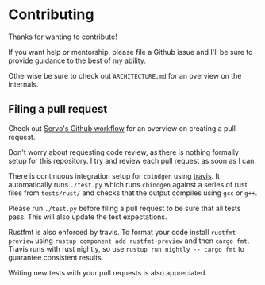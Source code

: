 # Contributing

Thanks for wanting to contribute!

If you want help or mentorship, please file a Github issue and I'll be sure to provide guidance to the best of my ability.

Otherwise be sure to check out `ARCHITECTURE.md` for an overview on the internals.

## Filing a pull request

Check out [Servo's Github workflow](https://github.com/servo/servo/wiki/Github-workflow) for an overview on creating a pull request.

Don't worry about requesting code review, as there is nothing formally setup for this repository. I try and review each pull request as soon as I can.

There is continuous integration setup for `cbindgen` using [travis](https://travis-ci.org/). It automatically runs `./test.py` which runs `cbindgen` against a series of rust files from `tests/rust/` and checks that the output compiles using `gcc` or `g++`.

Please run `./test.py` before filing a pull request to be sure that all tests pass. This will also update the test expectations.

Rustfmt is also enforced by travis. To format your code install `rustfmt-preview` using `rustup component add rustfmt-preview` and then `cargo fmt`. Travis runs with rust nightly, so use `rustup run nightly -- cargo fmt` to guarantee consistent results.

Writing new tests with your pull requests is also appreciated.
